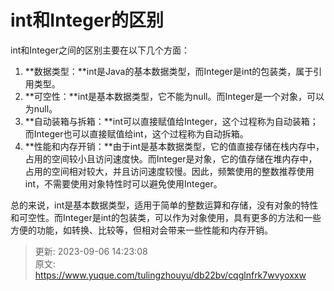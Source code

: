 # int和Integer的区别

int和Integer之间的区别主要在以下几个方面：

1. **数据类型：**int是Java的基本数据类型，而Integer是int的包装类，属于引用类型。
2. **可空性：**int是基本数据类型，它不能为null。而Integer是一个对象，可以为null。
3. **自动装箱与拆箱：**int可以直接赋值给Integer，这个过程称为自动装箱；而Integer也可以直接赋值给int，这个过程称为自动拆箱。
4. **性能和内存开销：**由于int是基本数据类型，它的值直接存储在栈内存中，占用的空间较小且访问速度快。而Integer是对象，它的值存储在堆内存中，占用的空间相对较大，并且访问速度较慢。因此，频繁使用的整数推荐使用int，不需要使用对象特性时可以避免使用Integer。

总的来说，int是基本数据类型，适用于简单的整数运算和存储，没有对象的特性和可空性。而Integer是int的包装类，可以作为对象使用，具有更多的方法和一些方便的功能，如转换、比较等，但相对会带来一些性能和内存开销。



> 更新: 2023-09-06 14:23:08  
> 原文: <https://www.yuque.com/tulingzhouyu/db22bv/cqglnfrk7wvyoxxw>